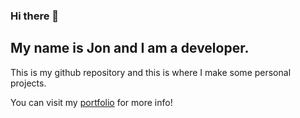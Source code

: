 ### Hi there 👋

## My name is Jon and I am a developer.

This is my github repository and this is where I make some personal projects.

You can visit my [portfolio](https://941485-patrol.github.io/my-simple-portfolio/) for more info!

<!--
**941485-patrol/941485-patrol** is a ✨ _special_ ✨ repository because its `README.md` (this file) appears on your GitHub profile.

Here are some ideas to get you started:

- 🔭 I’m currently working on ...
- 🌱 I’m currently learning ...
- 👯 I’m looking to collaborate on ...
- 🤔 I’m looking for help with ...
- 💬 Ask me about ...
- 📫 How to reach me: ...
- 😄 Pronouns: ...
- ⚡ Fun fact: ...
-->
